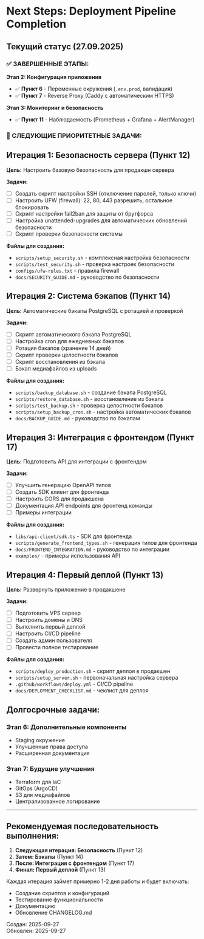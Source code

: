 # Next Steps: Deployment Pipeline Completion

## Текущий статус (27.09.2025)

### ✅ ЗАВЕРШЕННЫЕ ЭТАПЫ:

**Этап 2: Конфигурация приложения**

- ✅ **Пункт 6** - Переменные окружения (`.env.prod`, валидация)
- ✅ **Пункт 7** - Reverse Proxy (Caddy с автоматическим HTTPS)

**Этап 3: Мониторинг и безопасность**

- ✅ **Пункт 11** - Наблюдаемость (Prometheus + Grafana + AlertManager)

### 🎯 СЛЕДУЮЩИЕ ПРИОРИТЕТНЫЕ ЗАДАЧИ:

## Итерация 1: Безопасность сервера (Пункт 12)

**Цель:** Настроить базовую безопасность для продакшн сервера

**Задачи:**

- [ ] Создать скрипт настройки SSH (отключение паролей, только ключи)
- [ ] Настроить UFW (firewall): 22, 80, 443 разрешить, остальное блокировать
- [ ] Скрипт настройки fail2ban для защиты от брутфорса
- [ ] Настройка unattended-upgrades для автоматических обновлений безопасности
- [ ] Скрипт проверки безопасности системы

**Файлы для создания:**

- `scripts/setup_security.sh` - комплексная настройка безопасности
- `scripts/test_security.sh` - проверка настроек безопасности
- `configs/ufw-rules.txt` - правила firewall
- `docs/SECURITY_GUIDE.md` - руководство по безопасности

## Итерация 2: Система бэкапов (Пункт 14)

**Цель:** Автоматические бэкапы PostgreSQL с ротацией и проверкой

**Задачи:**

- [ ] Скрипт автоматического бэкапа PostgreSQL
- [ ] Настройка cron для ежедневных бэкапов
- [ ] Ротация бэкапов (хранение 14 дней)
- [ ] Скрипт проверки целостности бэкапов
- [ ] Скрипт восстановления из бэкапа
- [ ] Бэкап медиафайлов из uploads

**Файлы для создания:**

- `scripts/backup_database.sh` - создание бэкапа PostgreSQL
- `scripts/restore_database.sh` - восстановление из бэкапа
- `scripts/test_backup.sh` - проверка целостности бэкапов
- `scripts/setup_backup_cron.sh` - настройка автоматических бэкапов
- `docs/BACKUP_GUIDE.md` - руководство по бэкапам

## Итерация 3: Интеграция с фронтендом (Пункт 17)

**Цель:** Подготовить API для интеграции с фронтендом

**Задачи:**

- [ ] Улучшить генерацию OpenAPI типов
- [ ] Создать SDK клиент для фронтенда
- [ ] Настроить CORS для продакшена
- [ ] Документация API endpoints для фронтенд команды
- [ ] Примеры интеграции

**Файлы для создания:**

- `libs/api-client/sdk.ts` - SDK для фронтенда
- `scripts/generate_frontend_types.sh` - генерация типов для фронтенда
- `docs/FRONTEND_INTEGRATION.md` - руководство по интеграции
- `examples/` - примеры использования API

## Итерация 4: Первый деплой (Пункт 13)

**Цель:** Развернуть приложение в продакшене

**Задачи:**

- [ ] Подготовить VPS сервер
- [ ] Настроить домены и DNS
- [ ] Выполнить первый деплой
- [ ] Настроить CI/CD pipeline
- [ ] Создать админ пользователя
- [ ] Провести полное тестирование

**Файлы для создания:**

- `scripts/deploy_production.sh` - скрипт деплоя в продакшен
- `scripts/setup_server.sh` - первоначальная настройка сервера
- `.github/workflows/deploy.yml` - CI/CD pipeline
- `docs/DEPLOYMENT_CHECKLIST.md` - чеклист для деплоя

## Долгосрочные задачи:

### Этап 6: Дополнительные компоненты

- Staging окружение
- Улучшенные права доступа
- Расширенная документация

### Этап 7: Будущие улучшения

- Terraform для IaC
- GitOps (ArgoCD)
- S3 для медиафайлов
- Централизованное логирование

---

## Рекомендуемая последовательность выполнения:

1. **Следующая итерация: Безопасность** (Пункт 12)
2. **Затем: Бэкапы** (Пункт 14)
3. **После: Интеграция с фронтендом** (Пункт 17)
4. **Финал: Первый деплой** (Пункт 13)

Каждая итерация займет примерно 1-2 дня работы и будет включать:

- Создание скриптов и конфигураций
- Тестирование функциональности
- Документацию
- Обновление CHANGELOG.md

Создан: 2025-09-27  
Обновлен: 2025-09-27
